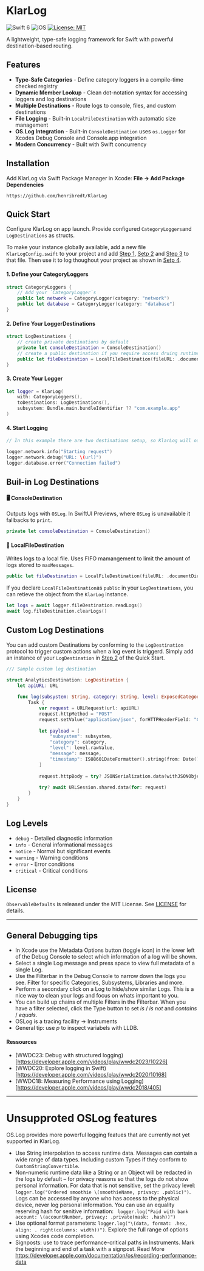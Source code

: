 # KlarLog

![Swift 6](https://img.shields.io/badge/Swift-6-orange?logo=swift) ![iOS](https://img.shields.io/badge/iOS-14.0+-green) [![License: MIT](https://img.shields.io/badge/License-MIT-blue.svg)](LICENSE)

A lightweight, type-safe logging framework for Swift with powerful destination-based routing.

## Features

- **Type-Safe Categories** - Define category loggers in a compile-time checked registry
- **Dynamic Member Lookup** - Clean dot-notation syntax for accessing loggers and log destinations
- **Multiple Destinations** - Route logs to console, files, and custom destinations
- **File Logging** - Built-in `LocalFileDestination` with automatic size management
- **OS.Log Integration** - Built-in `ConsoleDestination` uses `os.Logger` for Xcodes Debug Console and Console.app integration
- **Modern Concurrency** - Built with Swift concurrency

## Installation

Add KlarLog via Swift Package Manager in Xcode: **File → Add Package Dependencies**
```
https://github.com/henribredt/KlarLog
```

## Quick Start
Configure KlarLog on app launch. Provide configured `CategoryLoggers`and `LogDestinations` as structs.

To make your instance globally available, add a new file `KlarLogConfig.swift` to your project and add [Step 1](Destination), [Setp 2](Define-Your-LoggerDestinations) and [Step 3](Create-Your-Logger) to that file. Then use it to log thoughout your project as shown in [Setp 4](Start-Logging).

#### 1. Define your CategoryLoggers
```swift
struct CategoryLoggers {
    // Add your `CategoryLogger`s
    public let network = CategoryLogger(category: "network")
    public let database = CategoryLogger(category: "database")
}
```


#### 2. Define Your LoggerDestinations
```swift
struct LogDestinations {
    // create private destinations by default
    private let consoleDestination = ConsoleDestination()
    // create a public destination if you require access druing runtime, e.g. for collecting logs
    public let fileDestination = LocalFileDestination(fileURL: .documentDirectory, maxMessages: 800)
}
```

#### 3. Create Your Logger
```swift
let logger = KlarLog(
    with: CategoryLoggers(),
    toDestinations: LogDestinations(),
    subsystem: Bundle.main.bundleIdentifier ?? "com.example.app"
)
```

#### 4. Start Logging
```swift
// In this example there are two destinations setup, so KlarLog will output to both destinations

logger.network.info("Starting request")
logger.network.debug("URL: \(url)")
logger.database.error("Connection failed")
```


## Buil-in Log Destinations

#### 🖥️ ConsoleDestination
Outputs logs with `OSLog`. In SwiftUI Previews, where `OSLog` is unavailable it fallbacks to `print`.
```swift
private let consoleDestination = ConsoleDestination()
```

#### 💾 LocalFileDestination
Writes logs to a local file. Uses FIFO mamangement to limit the amount of logs stored to `maxMessages`.
```swift
public let fileDestination = LocalFileDestination(fileURL: .documentDirectory, maxMessages: 800)
```
If you declare `LocalFileDestination`as `public` in your `LogDestinations`, you can retieve the object from the `KlarLog` instance.
```swift
let logs = await logger.fileDestination.readLogs()
await log.fileDestination.clearLogs()
```

## Custom Log Destinations
You can add custom Destinations by conforming to the `LogDestination` protocol to trigger custom actions when a log event is triggerd.
Simply add an instance of your `LogDestination` in [Step 2](Define-Your-LoggerDestinations) of the Quick Start.
```swift
/// Sample custom log destination

struct AnalyticsDestination: LogDestination {
    let apiURL: URL
    
    func log(subsystem: String, category: String, level: ExposedCategoryLogger.Level, message: String) {
        Task {
            var request = URLRequest(url: apiURL)
            request.httpMethod = "POST"
            request.setValue("application/json", forHTTPHeaderField: "Content-Type")
            
            let payload = [
                "subsystem": subsystem,
                "category": category,
                "level": level.rawValue,
                "message": message,
                "timestamp": ISO8601DateFormatter().string(from: Date())
            ]
            
            request.httpBody = try? JSONSerialization.data(withJSONObject: payload)
            
            try? await URLSession.shared.data(for: request)
        }
    }
}
```

## Log Levels

- `debug` - Detailed diagnostic information
- `info` - General informational messages
- `notice` - Normal but significant events
- `warning` - Warning conditions
- `error` - Error conditions
- `critical` - Critical conditions

## License

`ObservableDefaults` is released under the MIT License. See [LICENSE](LICENSE) for details.

---

## General Debugging tips
- In Xcode use the Metadata Options button (toggle icon) in the lower left of the Debug Console to select which information of a log will be shown.
- Select a single Log message and press space to view full metadata of a single Log.
- Use the Filterbar in the Debug Console to narrow down the logs you see. Filter for specific Categories, Subsystems, Libraries and more.
- Perform a secondary click on a Log to hide/show similar Logs. This is a nice way to clean your logs and focus on whats important to you.
- You can build up chains of multiple Filters in the Filterbar. When you have a filter selected, click the Type button to set _is_ / _is not_ and _contains_ / _equals_.
- OSLog is a tracing facility -> Instruments
- General tip: use _p_ to inspect variabels with LLDB.

#### Ressources
- (WWDC23: Debug with structured logging)[https://developer.apple.com/videos/play/wwdc2023/10226]
- (WWDC20: Explore logging in Swift)[https://developer.apple.com/videos/play/wwdc2020/10168]
- (WWDC18: Measuring Performance using Logging)[https://developer.apple.com/videos/play/wwdc2018/405]

---

# Unsupproted OSLog features
OS.Log provides more powerful logging featues that are currently not yet supported in KlarLog.
- Use String interpolation to access runtime data. Messages can contain a wide range of data types. Including custom Types if they conform to `CustomStringConvertible`.
- Non-numeric runtime data like a String or an Object will be redacted in the logs by default <private> – for privacy reasons so that the logs do not show personal information. For data that is not sensitive, set the privacy level: `logger.log("Ordered smoothie \(smoothieName, privacy: .public)")`. Logs can be accessed by anyone who has access to the physical device, never log personal information. You can use an equality reserving hash for senitive information: ` logger.log("Paid with bank account: \(accountNumber, privacy: .private(mask: .hash))")`
- Use optional format parameters: `logger.log("\(data, format: .hex, align: . right(columns: width))")`. Explore the full range of options using Xcodes code completion.
- Signposts: use to trace performance-critical paths in Instruments. Mark the beginning and end of a task with a signpost. Read More https://developer.apple.com/documentation/os/recording-performance-data



